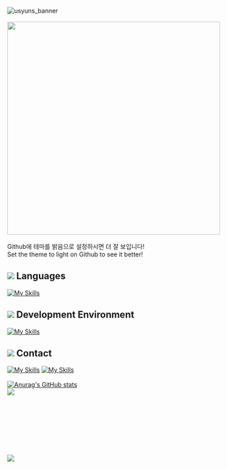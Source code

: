 ![usyuns_banner](https://user-images.githubusercontent.com/97395703/178105820-e4a24561-e428-45a2-b537-b10eee9db2f9.png)\
<br>
<img width="490px" src="https://user-images.githubusercontent.com/97395703/178106098-5e847342-3703-408c-b75b-5a920e67ce56.png">
<br><br>
   Github에 테마를 밝음으로 설정하시면 더 잘 보입니다!
<br>   Set the theme to light on Github to see it better!
<br>
## <img src="https://media.discordapp.net/attachments/930387452487675944/998234391304220762/unknown.png?width=23&height=23"> Languages
[![My Skills](https://skillicons.dev/icons?i=html,css,js,vue,ts,python)](https://github.com/Usyuns)
## <img src="https://media.discordapp.net/attachments/930387452487675944/998234795551236096/unknown.png?width=23&height=23"> Development Environment
[![My Skills](https://skillicons.dev/icons?i=vscode,git,figma)](https://github.com/Usyuns)
## <img src="https://media.discordapp.net/attachments/930387452487675944/998235176649887754/unknown.png?width=23&height=23"> Contact
[![My Skills](https://skillicons.dev/icons?i=discord)](https://discord.com/users/893424082945720351)
[![My Skills](https://media.discordapp.net/attachments/930387452487675944/998232473316102164/gmail.png?width=48&height=48)](mailto:hoyoverse.yuns@gmail.com)
<br><br>[![Anurag's GitHub stats](https://github-readme-stats.vercel.app/api?username=usyuns)](https://github.com/anuraghazra/github-readme-stats)
<a href="https://discord.com/users/893424082945720351">
<br>
<img align="left" src="https://lanyard.cnrad.dev/api/893424082945720351?bg=2E3440&animated=true&hideBadges=true&borderRadius=10px&idleMessage=통!!!!!!! 통!!!!!!!!!!!!!!!!!!!! 푝퇀!!!!!!!!!!!!!!!!!!!!!!!!!!!!!!!!!!!"/></a><br><br><br><br><br><br><br><br><br>
<a href="https://discord.com/users/893424082945720351"><img align="left" src="https://lanyard-profile-readme.vercel.app/api/893424082945720351?bg=2E3440&animated=true&hideBadges=true&idleMessage=❤  ! Welcome to my GitHub ! ❤"/></a>ㅤ<!-- &borderRadius=3px -->
